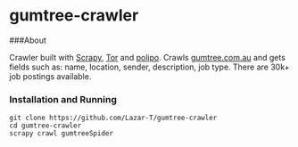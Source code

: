 gumtree-crawler
==================

###About

Crawler built with [Scrapy](http://scrapy.org/), [Tor](https://www.torproject.org/) and [polipo](http://www.pps.univ-paris-diderot.fr/~jch/software/polipo/). Crawls [gumtree.com.au](http://www.gumtree.com.au/s-jobs/c9302?ad=wanted) and gets fields such as: name, location, sender, description, job type.
There are 30k+ job postings available.

### Installation and Running
```
git clone https://github.com/Lazar-T/gumtree-crawler
cd gumtree-crawler
scrapy crawl gumtreeSpider
